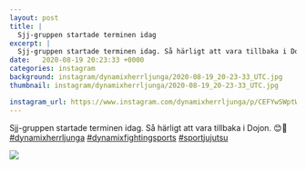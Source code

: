 ```yaml
---
layout: post
title: |
  Sjj-gruppen startade terminen idag
excerpt: |
  Sjj-gruppen startade terminen idag. Så härligt att vara tillbaka i Dojon. 😊💪   
date:   2020-08-19 20:23:33 +0000
categories: instagram
background: instagram/dynamixherrljunga/2020-08-19_20-23-33_UTC.jpg
thumbnail: instagram/dynamixherrljunga/2020-08-19_20-23-33_UTC.jpg

instagram_url: https://www.instagram.com/dynamixherrljunga/p/CEFYwSWptWd
---
```

Sjj-gruppen startade terminen idag. Så härligt att vara tillbaka i Dojon. 😊💪 [#dynamixherrljunga](https://www.instagram.com/explore/tags/dynamixherrljunga/) [#dynamixfightingsports](https://www.instagram.com/explore/tags/dynamixfightingsports/) [#sportjujutsu](https://www.instagram.com/explore/tags/sportjujutsu/)



<img src='{{ site.baseurl }}/instagram/dynamixherrljunga/2020-08-19_20-23-33_UTC.jpg' class='img-fluid' />
